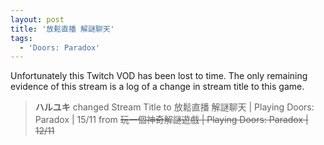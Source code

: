 ```yaml
---
layout: post
title: '放鬆直播 解謎聊天'
tags:
  - 'Doors: Paradox'
---
```


Unfortunately this Twitch VOD has been lost to time. The only remaining evidence of this stream is a log of a change in
stream title to this game.

> **ハルユキ** changed Stream Title to 放鬆直播 解謎聊天 &#124; Playing Doors: Paradox &#124; 15/11 from ~~玩一個神奇解謎遊戲 &#124; Playing Doors: Paradox &#124; 12/11~~